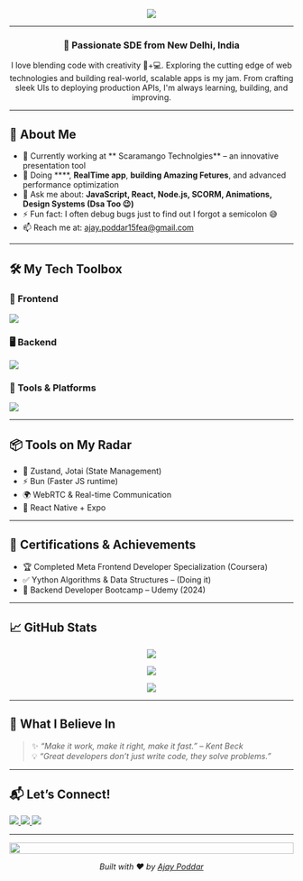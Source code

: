  
  
<!-- Header -->
<p align="center">
  <img src="https://readme-typing-svg.demolab.com?font=Fira+Code&size=24&duration=3000&pause=1000&color=F57C00&center=true&vCenter=true&width=450&lines=Hi+%F0%9F%91%8B%2C+I'm+Ajay+Poddar;Full-Stack+Web+Developer;Creative+Technologist+%26+Problem+Solver;Let's+Build+Something+Awesome+Together!">
</p>

---

<h3 align="center">🚀 Passionate SDE from New Delhi, India</h3>

<p align="center">
I love blending code with creativity 🧠+💻. Exploring the cutting edge of web technologies and building real-world, scalable apps is my jam.
From crafting sleek UIs to deploying production APIs, I'm always learning, building, and improving.
</p>

---

## 🧠 About Me

- 🔭 Currently working at ** Scaramango Technolgies** – an innovative presentation tool  
- 🌱 Doing ****, **RealTime app**, **building Amazing Fetures**, and advanced performance optimization  
- 💬 Ask me about: **JavaScript, React, Node.js, SCORM, Animations, Design Systems (Dsa Too 😉)**  
- ⚡ Fun fact: I often debug bugs just to find out I forgot a semicolon 😅  
- 📫 Reach me at: [ajay.poddar15fea@gmail.com](mailto:ajay.poddar15fea@gmail.com)  

---

## 🛠️ My Tech Toolbox

### 🧩 Frontend
<p>
  <img src="https://skillicons.dev/icons?i=js,ts,react,nextjs,tailwind,materialui,html,css" />
</p>

### 🖥️ Backend
<p>
  <img src="https://skillicons.dev/icons?i=nodejs,express,mongodb,mysql,postgresql" />
</p>

### 🧰 Tools & Platforms
<p>
  <img src="https://skillicons.dev/icons?i=git,github,vscode,postman,figma,docker,linux" />
</p>

---


## 📦 Tools on My Radar

- 🧠 Zustand, Jotai (State Management)
- ⚡ Bun (Faster JS runtime)
- 🌍 WebRTC & Real-time Communication
- 📱 React Native + Expo


---

## 🧾 Certifications & Achievements

- 🏆 Completed Meta Frontend Developer Specialization (Coursera)
- ✅ Yython Algorithms & Data Structures – (Doing it)
- 📜 Backend Developer Bootcamp – Udemy (2024)
 

---

 


## 📈 GitHub Stats

<p align="center">
  <img src="https://github-profile-summary-cards.vercel.app/api/cards/profile-details?username=ajaypoddar&theme=tokyonight" />
</p>

<p align="center">
  <img src="https://github-readme-stats.vercel.app/api?username=ajaypoddar&show_icons=true&theme=radical&hide_border=true" />
</p>

<p align="center">
  <img src="https://github-readme-streak-stats.herokuapp.com?user=ajaypoddar&theme=tokyonight&hide_border=true" />
</p>

 

 


 


---

## 🧠 What I Believe In

> ✨ *“Make it work, make it right, make it fast.” – Kent Beck*  
> 💡 *“Great developers don’t just write code, they solve problems.”*

---

## 📬 Let’s Connect!

<p align="left">
  <a href="https://linkedin.com/in/ajaypoddar1" target="_blank">
    <img src="https://img.shields.io/badge/LinkedIn-blue?style=flat-square&logo=linkedin" />
  </a>
  <a href="mailto:ajay.poddar15fea@gmail.com" target="_blank">
    <img src="https://img.shields.io/badge/Gmail-red?style=flat-square&logo=gmail&logoColor=white" />
  </a>
  <a href="https://myportfolioajay.vercel.app/" target="_blank">
    <img src="https://img.shields.io/badge/Portfolio-grey?style=flat-square&logo=vercel" />
  </a>
</p>

---

<p align="center">
  <img src="https://i.imgur.com/dBaSKWF.gif" height="20" width="100%">
</p>
<p align="center"><em>Built with ❤️ by <a href="https://myportfolioajay.vercel.app/">Ajay Poddar</a></em></p>

